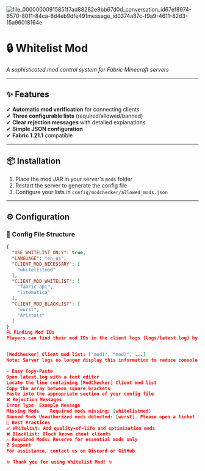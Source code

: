 
![file_00000000915851f7ad88282e9bb67d0d_conversation_id67ef8974-6570-8011-84ca-8d4eb9dfe491message_id0374a87c-f9a9-4611-82d3-15a96018164e](https://github.com/user-attachments/assets/f31ee386-c966-4cd1-9df9-a0f89901a213)


# 🔒 Whitelist Mod 

*A sophisticated mod control system for Fabric Minecraft servers*

---

## ✨ Features

✔ **Automatic mod verification** for connecting clients  
✔ **Three configurable lists** (required/allowed/banned)  
✔ **Clear rejection messages** with detailed explanations  
✔ **Simple JSON configuration**  
✔ **Fabric 1.21.1** compatible  

---

## 📦 Installation

1. Place the mod JAR in your server's `mods` folder
2. Restart the server to generate the config file
3. Configure your lists in `config/modchecker/allowed_mods.json`

---

## ⚙️ Configuration

### 📂 Config File Structure
```json
{
  "USE_WHITELIST_ONLY": true,
  "LANGUAGE": "en_us",
  "CLIENT_MOD_NECESSARY": [
    "whitelistmod"
  ],
  "CLIENT_MOD_WHITELIST": [
    "fabric-api",
    "litematica"
  ],
  "CLIENT_MOD_BLACKLIST": [
    "wurst",
    "aristois"
  ]
}
🔍 Finding Mod IDs
Players can find their mod IDs in the client logs (logs/latest.log) by searching for:


[ModChecker] Client mod list: ["mod1", "mod2", ...]
Note: Server logs no longer display this information to reduce console spam.

✂️ Easy Copy-Paste
Open latest.log with a text editor
Locate the line containing [ModChecker] Client mod list
Copy the array between square brackets
Paste into the appropriate section of your config file
❌ Rejection Messages
Error Type	Example Message
Missing Mods	Required mods missing: [whitelistmod]
Banned Mods	Unauthorized mods detected: [wurst]. Please open a ticket for approval.
📜 Best Practices
✅ Whitelist: Add quality-of-life and optimization mods
❌ Blacklist: Block known cheat clients
⚠️ Required Mods: Reserve for essential mods only
❓ Support
For assistance, contact us on Discord or GitHub

✨ Thank you for using Whitelist Mod! ✨
